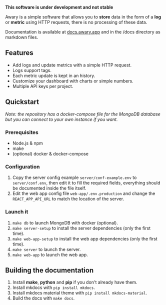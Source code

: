**This software is under development and not stable**
  
Awary is a simple software that allows you to **store** data in the form of a **log** or **metric**
using HTTP requests, there is no processing of these data.  
  
Documentation is available at [docs.awary.app](https://docs.awary.app) and in the /docs directory as
markdown files.

## Features

- Add logs and update metrics with a simple HTTP request.
- Logs support tags.
- Each metric update is kept in an history.
- Customize your dashboard with charts or simple numbers.
- Multiple API keys per project.

## Quickstart

*Note: the repository has a docker-compose file for the MongoDB database but you can connect to your own instance if you want.*

### Prerequisites

- Node.js & npm
- make
- (optional) docker & docker-compose

### Configuration

1. Copy the server config example `server/conf-example.env` to `server/conf.env`, then edit it to fill the required fields, everything should be documented inside the file itself.
2. Edit the web app config file `web-app/.env.production` and change the `REACT_APP_API_URL` to match the location of the server.

### Launch it

1. `make db` to launch MongoDB with docker (optional).
2. `make server-setup` to install the server dependencies (only the first time).
3. `make web-app-setup` to install the web app dependencies (only the first time).
4. `make server` to launch the server.
5. `make web-app` to launch the web app.

## Building the documentation

1. Install **make**, **python** and **pip** if you don't already have them.
2. Install mkdocs with `pip install mkdocs`.
3. Install mkdocs material theme with `pip install mkdocs-material`.
4. Build the docs with `make docs`.
